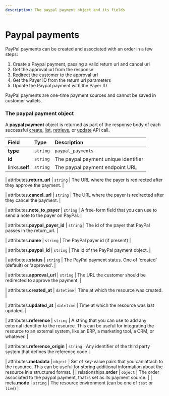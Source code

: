 ```yaml
---
description: The paypal payment object and its fields
---
```


# Paypal payments

PayPal payments can be created and associated with an order in a few steps:

1. Create a Paypal payment, passing a valid return url and cancel url
2. Get the approval url from the response
3. Redirect the customer to the approval url
4. Get the Payer ID from the return url parameters
5. Update the Paypal payment with the Payer ID

PayPal payments are one-time payment sources and cannot be saved in customer wallets.


### The paypal payment object

A **paypal payment** object is returned as part of the response body of each successful
[create](https://docs.commercelayer.io/api/resources/paypal_payments/create_paypal_payment),
[list](https://docs.commercelayer.io/api/resources/paypal_payments/list_paypal_payments),
[retrieve](https://docs.commercelayer.io/api/resources/paypal_payments/retrieve_paypal_payment),
or [update](https://docs.commercelayer.io/api/resources/paypal_payments/update_paypal_payment) API call.

| Field | Type | Description |
| :--- | :--- | :--- |
| **type** | `string` | `paypal_payments` |
| **id** | `string` | The paypal payment unique identifier |
| links.**self** | `string` | The paypal payment endpoint URL |

| attributes.**return_url** | `string` | The URL where the payer is redirected after they approve the payment. |

| attributes.**cancel_url** | `string` | The URL where the payer is redirected after they cancel the payment. |

| attributes.**note_to_payer** | `string` | A free-form field that you can use to send a note to the payer on PayPal. |

| attributes.**paypal_payer_id** | `string` | The id of the payer that PayPal passes in the return_url. |

| attributes.**name** | `string` | The PayPal payer id (if present) |

| attributes.**paypal_id** | `string` | The id of the PayPal payment object. |

| attributes.**status** | `string` | The PayPal payment status. One of 'created' (default) or 'approved'. |

| attributes.**approval_url** | `string` | The URL the customer should be redirected to approve the payment. |

| attributes.**created_at** | `datetime` | Time at which the resource was created. |

| attributes.**updated_at** | `datetime` | Time at which the resource was last updated. |

| attributes.**reference** | `string` | A string that you can use to add any external identifier to the resource. This can be useful for integrating the resource to an external system, like an ERP, a marketing tool, a CRM, or whatever. |

| attributes.**reference_origin** | `string` | Any identifier of the third party system that defines the reference code |

| attributes.**metadata** | `object` | Set of key-value pairs that you can attach to the resource. This can be useful for storing additional information about the resource in a structured format. |
| relationships.**order** | `object` | The order associated to the paypal payment, that is set as its payment source. |
| meta.**mode** | `string` | The resource environment \(can be one of `test` or `live`\) |

